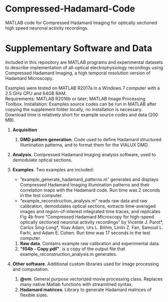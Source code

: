 # Compressed-Hadamard-Code
MATLAB code for Compressed Hadamard Imaging for optically sectioned high speed neuronal activity recordings.

# Supplementary Software and Data
Included in this repository are MATLAB programs and experimental datasets to describe implementation of all-optical electrophysiology recordings using Compressed Hadamard Imaging, a high temporal resolution version of Hadamard Microscopy.

Examples were tested on MATLAB R2017a in a Windows 7 computer with a 2.5 GHz CPU and 64GB RAM.	
Requirements: MATLAB R2016b or later; MATLAB Image Processing Toolbox.
Installation: Examples source codes can be run in MATLAB after copying the supplement folder locally, no installation is necessary. Download time is relatively short for example source codes and data (200 MB).

1.	**Acquisition**
    1.	**DMD pattern generation**. Code used to define Hadamard structured illumination patterns, and to format them for the VIALUX DMD.
  
1.	**Analysis**.
Compressed Hadamard Imaging analysis software, used to demodulate optical sections.

1.	**Examples**.
Two examples are included: 
    * “example_generate_hadamard_patterns.m” generates and displays Compressed Hadamard Imaging illumination patterns and their correlation maps with the Hadamard code. Run time was 2 seconds in the test computer.
    * “example_reconstruction_analysis.m” reads raw data and raw calibration, demodulates optical sections, extracts time-averaged images and region-of-interest integrated time traces, and replicates Fig 4b from “Compressed Hadamard Microscopy for high-speed optically sectioned neuronal activity recordings” by Vicente J. Parot*, Carlos Sing-Long*, Yoav Adam, Urs L. Böhm, Linlin Z. Fan, Samouil L. Farhi, and Adam E. Cohen. Run time was 17 seconds in the test computer.
    1.	**Raw data**. Contains example raw calibration and experimental data.
    1.	**"f04b - Copy.pdf"**. is a copy of the output file that example_reconstruction_analysis.m generates.

1.	**Other software**.
Additional custom libraries used for image processing and computation.
    1.	**@vm**. General purpose vectorized movie processing class. Replaces many native Matlab functions with streamlined syntax.
    1.	**Hadamard matrices**. Library to generate Hadamard matrices of flexible sizes.
